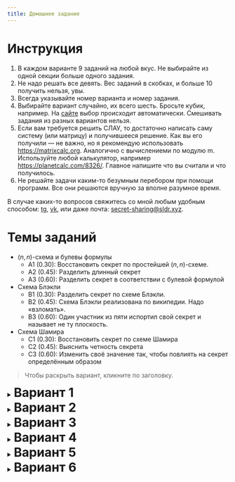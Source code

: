 ```yaml
---
title: Домашнее задание
---
```


<link rel="stylesheet" href="https://cdn.jsdelivr.net/npm/katex@0.15.1/dist/katex.min.css" integrity="sha384-R4558gYOUz8mP9YWpZJjofhk+zx0AS11p36HnD2ZKj/6JR5z27gSSULCNHIRReVs" crossorigin="anonymous">
<script defer src="https://cdn.jsdelivr.net/npm/katex@0.15.1/dist/katex.min.js" integrity="sha384-z1fJDqw8ZApjGO3/unPWUPsIymfsJmyrDVWC8Tv/a1HeOtGmkwNd/7xUS0Xcnvsx" crossorigin="anonymous"></script>
<script defer src="https://cdn.jsdelivr.net/npm/katex@0.15.1/dist/contrib/auto-render.min.js" integrity="sha384-+XBljXPPiv+OzfbB3cVmLHf4hdUFHlWNZN5spNQ7rmHTXpd7WvJum6fIACpNNfIR" crossorigin="anonymous"
    onload="renderMathInElement(document.body, {delimiters: [{left: '$$', right: '$$', display: true}, {left: '$', right: '$', display: false},{left: '\\[', right: '\\]', display: true}, {left: '\\(', right: '\\)', display: false}], macros: {'\\ZZ': '\\mathbb{Z}'}});"></script>
<style>
	details, hr { page-break-before: always; }
	summary > h1 { display: inline; }
	summary { display: list-item; }
	@media print {
		details:not([open]) { display: none; }
		header, footer { display: none; }
	}
</style>
<div class="divHeader"></div>

# Инструкция

1. В каждом варианте 9 заданий на любой вкус. Не выбирайте из одной секции больше одного задания.
2. Не надо решать все девять. Вес заданий в скобках, и больше 10 получить нельзя, увы.
3. Всегда указывайте номер варианта и номер задания.
4. Выбирайте вариант случайно, их всего шесть. Бросьте кубик, например.
   На [сайте](https://secret-sharing.sldr.xyz/Homework) выбор происходит автоматически.
   Смешивать задания из разных вариантов нельзя.
5. Если вам требуется решить СЛАУ, то достаточно написать саму систему (или матрицу) и получившееся решение. Как вы его получили — не важно, но я рекомендую использовать <https://matrixcalc.org>. Аналогично с вычислениеми по модулю m. Используйте любой калькулятор, например <https://planetcalc.com/8326/>. Главное напишите что вы считали и что получилось.
6. Не решайте задачи каким-то безумным перебором при помощи программ. Все они решаются вручную за вполне разумное время.

В случае каких-то вопросов свяжитесь со мной любым удобным способом: [tg](https://t.me/iliago), [vk](https://vk.com/sldrr), или даже почта: [secret-sharing@sldr.xyz](mailto:secret-sharing@sldr.xyz).

# Темы заданий

* $(n,n)$-схема и булевы формулы
    - A1 (0.30): Восстановить секрет по простейшей $(n,n)$-схеме.
    - A2 (0.45): Разделить длинный секрет
    - A3 (0.60): Разделить секрет в соответствии с булевой формулой
* Схема Блэкли
    - B1 (0.30): Разделить секрет по схеме Блэкли.
    - B2 (0.45): Схема Блэкли реализована по википедии. Надо «взломать».
    - B3 (0.60): Один участник из пяти испортил свой секрет и называет не ту плоскость.
* Схема Шамира
    - C1 (0.30): Восстановить секрет по схеме Шамира
    - C2 (0.45): Выяснить четность секрета
    - C3 (0.60): Изменить своё значение так, чтобы повлиять на секрет определённым образом

<!-- Для десяточки рекомендую брать A1 + B1 + C2 -->

> Чтобы раскрыть вариант, кликните по заголовку.

<details>
<summary><h1>Вариант 1</h1></summary>

## Задание A1¹ (0.3)
Секрет разделён при помощи простейшей $(n,n)$-схемы, $n = 4$. Необходимо восстановить недостающую информацию.
В качестве группы используется кольцо многочленов степени не выше $2$ над кольцом $\ZZ_{43}$

**Дано**:
1. $ s = 34 x^{2} + 19 x + 4 $
2. $ v_{1} = 37 x^{2} + 4 x + 39 $
3. $ v_{2} = 17 x^{2} + 35 x + 3 $
4. $ v_{4} = 28 x^{2} + 13 x + 29 $

**Найти**: $ v_{3} $

## Задание A2¹ (0.45)
Вам дана ASCII строка: `maths`.
Необходимо её при помощи простейшей $(n,n)$ схемы разделить между $n=4$ участниками.

**Использовать для вычислений модуль более $10000$ не допускается.**

Выпишите какой набор чисел получит каждый из участников.

## Задание A3¹ (0.6)
Есть четыре участника: $a, b, c, d$. Вам дана булева формула $(((d\vee a)\wedge b)\wedge ((c\vee b)\wedge d))\vee (b\vee c)$.
Ваша задача — разделить секрет $s = 14$ при помощи простейшей $(n, n)$-схемы над полем $\ZZ_{47}$
таким образом, чтобы его могли восстановить тогда и только тогда, когда эта функция,
будучи применена к присутствующим участникам, принимает значение истины.

Необходимо описать какие числа получит каждый из участников и описать как происходит восстановление секрета.
    
---

## Задание B1¹ (0.3)

1. Необходимо разделить секрет $s = 17, s \in \ZZ_{47}$ между $5$ участниками так, чтобы любые $3$ могли его восстановить. Выпишите, что каждый участник знает.
2. Затем выбрать любых $3$ участников и восстановить секрет обратно.

Нужно использовать схему Блэкли.


## Задание B2¹ (0.45)

Человек по неосторожности реализовал схему Блэкли, описанную на [криптовики](http://cryptowiki.net/index.php?title=%D0%A1%D1%85%D0%B5%D0%BC%D0%B0_%D0%91%D0%BB%D1%8D%D0%BA%D0%BB%D0%B8). От схемы из презентации она отличается тем, что секрет распределяется между всеми координатами секретной точки. Засчёт этого, говорится, схема идеальна.

Для вычислений использовалось поле $\ZZ_{7}$.

В схеме секрет разделяется так, что лишь трое могут его восстановить. Вам даны две плоскости:
* $ 6x_1 + 0x_2 + 4x_3 = 0 $
* $ 4x_1 + 6x_2 + 5x_3 = 3 $

Необходимо перечислить все 7 точек, в которых может находиться секрет.

## Задание B3¹ (0.6)
Секрет при помощи схемы Блэкли разделили между пятью участниками таким образом, что любые двое его могут восстановить.
Однако **ровно один** из участников испортил свою долю, причём неизвестно кто.
Необходимо восстановить секрет и определить участника с некорректной долей.

Участники назвали следующие гиперплоскости:
1. $30x_1 + 3x_2 = 33$
2. $38x_1 + 16x_2 = 8$
3. $33x_1 + 41x_2 = 31$
4. $38x_1 + 25x_2 = 23$
5. $22x_1 + 5x_2 = 36$
    
---

## Задание C1¹ (0.3)
Секрет разделили при помощи схемы Шамира над полем $\ZZ_{13}$. Нужно его восстановить.

Даны следующие точки: $ \left(1, 6\right), \left(2, 2\right), \left(3, 0\right) $
    
## Задание C2¹ (0.45)
Для реализации схемы Шамира в качестве поля взяли $\ZZ_{128}$.
Восстановить секрет могут $3$ участников, но вам известны лишь $3 - 1$ точка: $\left(1, 23\right), \left(2, 91\right), \left(3, 123\right)$

Необходимо выяснить чётность секрета.
    
## Задание C3¹ (0.6)
При помощи схемы Шамира был разделён секрет. Вам, как участнику схемы, досталась точка $\left(1, 20\right)$.
Точки других участников вы точно не знаете, но уверены, что они имеют $x\in\\{ 2, 3, 4 \\}$.
    
Необходимо, чтобы в результате восстановления значение секрета изменилось на $11$.
Какую точку вы должны назвать?

</details>
<details>
<summary><h1>Вариант 2</h1></summary>

## Задание A1² (0.3)

Секрет разделён при помощи простейшей $(n,n)$-схемы, $n = 4$. Необходимо восстановить недостающую информацию.
В качестве группы используется кольцо многочленов степени не выше $4$ над кольцом $\ZZ_{37}$

**Дано**:
1. $ v_{1} = 11 x^{4} + 26 x^{3} + x^{2} + 4 x + 26 $
2. $ v_{2} = 8 x^{4} + 35 x^{3} + 15 x^{2} + 30 x + 7 $
3. $ v_{3} = 2 x^{4} + 20 x^{3} + 22 x^{2} + 26 x + 36 $
4. $ v_{4} = 5 x^{3} + 23 x^{2} + 17 x + 28 $

**Найти**: $ s $

## Задание A2² (0.45)
Вам дана ASCII строка: `ba/cs`.
Необходимо её при помощи простейшей $(n,n)$ схемы разделить между $n=5$ участниками.

**Использовать для вычислений модуль более $10000$ не допускается.**

Выпишите какой набор чисел получит каждый из участников.

## Задание A3² (0.6)
Есть четыре участника: $a, b, c, d$. Вам дана булева формула $((d\vee a)\vee (b\wedge d))\wedge ((c\vee b)\wedge d)$.
Ваша задача — разделить секрет $s = 31$ при помощи простейшей $(n, n)$-схемы над полем $\ZZ_{47}$
таким образом, чтобы его могли восстановить тогда и только тогда, когда эта функция,
будучи применена к присутствующим участникам, принимает значение истины.

Необходимо описать какие числа получит каждый из участников и описать как происходит восстановление секрета.
    
---

## Задание B1² (0.3)

1. Необходимо разделить секрет $s = 14, s \in \ZZ_{29}$ между $5$ участниками так, чтобы любые $4$ могли его восстановить. Выпишите, что каждый участник знает.
2. Затем выбрать любых $4$ участников и восстановить секрет обратно.

Нужно использовать схему Блэкли.

## Задание B2² (0.45)

Человек по неосторожности реализовал схему Блэкли, описанную на [криптовики](http://cryptowiki.net/index.php?title=%D0%A1%D1%85%D0%B5%D0%BC%D0%B0_%D0%91%D0%BB%D1%8D%D0%BA%D0%BB%D0%B8). От схемы из презентации она отличается тем, что секрет распределяется между всеми координатами секретной точки. Засчёт этого, говорится, схема идеальна.

Для вычислений использовалось поле $\ZZ_{7}$.

В схеме секрет разделяется так, что лишь трое могут его восстановить. Вам даны две плоскости:
* $ 3x_1 + 4x_2 + 4x_3 = 6 $
* $ 3x_1 + 4x_2 + 5x_3 = 2 $

Необходимо перечислить все 7 точек, в которых может находиться секрет.

## Задание B3² (0.6)
Секрет при помощи схемы Блэкли разделили между пятью участниками таким образом, что любые двое его могут восстановить.
Однако **ровно один** из участников испортил свою долю, причём неизвестно кто.
Необходимо восстановить секрет и определить участника с некорректной долей.

Участники назвали следующие гиперплоскости:
1. $3x_1 + 17x_2 = 21$
2. $8x_1 + 19x_2 = 0$
3. $18x_1 + 13x_2 = 20$
4. $16x_1 + 23x_2 = 8$
5. $8x_1 + 7x_2 = 25$
    
---

## Задание C1² (0.3)
Секрет разделили при помощи схемы Шамира над полем $\ZZ_{13}$. Нужно его восстановить.

Даны следующие точки: $ \left(1, 10\right), \left(2, 4\right), \left(3, 3\right) $
    
## Задание C2² (0.45)
Для реализации схемы Шамира в качестве поля взяли $\ZZ_{256}$.
Восстановить секрет могут $4$ участников, но вам известны лишь $4 - 1$ точка: $\left(1, 28\right), \left(2, 182\right), \left(3, 138\right), \left(4, 246\right)$

Необходимо выяснить чётность секрета.
    
## Задание C3² (0.6)
При помощи схемы Шамира был разделён секрет. Вам, как участнику схемы, досталась точка $\left(3, 40\right)$.
Точки других участников вы точно не знаете, но уверены, что они имеют $x\in\\{ 1, 2, 4 \\}$.
    
Необходимо, чтобы в результате восстановления значение секрета изменилось на $34$.
Какую точку вы должны назвать?

</details>
<details>
<summary><h1>Вариант 3</h1></summary>

## Задание A1³ (0.3)

Секрет разделён при помощи простейшей $(n,n)$-схемы, $n = 4$. Необходимо восстановить недостающую информацию.
В качестве группы используется кольцо многочленов степени не выше $2$ над кольцом $\ZZ_{37}$

**Дано**:
1. $ s = 6 x^{2} + 10 x + 20 $
2. $ v_{1} = 14 x^{2} + 32 x + 6 $
3. $ v_{2} = 27 x^{2} + 22 x + 34 $
4. $ v_{4} = 10 x^{2} + 5 x + 6 $

**Найти**: $ v_{3} $

## Задание A2³ (0.45)
Вам дана ASCII строка: `C#>Java`.
Необходимо её при помощи простейшей $(n,n)$ схемы разделить между $n=3$ участниками.

**Использовать для вычислений модуль более $10000$ не допускается.**

Выпишите какой набор чисел получит каждый из участников.

## Задание A3³ (0.6)
Есть четыре участника: $a, b, c, d$. Вам дана булева формула $((a\vee c)\vee ((b\wedge d)\vee c))\wedge (b\wedge a)$.
Ваша задача — разделить секрет $s = 12$ при помощи простейшей $(n, n)$-схемы над полем $\ZZ_{47}$
таким образом, чтобы его могли восстановить тогда и только тогда, когда эта функция,
будучи применена к присутствующим участникам, принимает значение истины.

Необходимо описать какие числа получит каждый из участников и описать как происходит восстановление секрета.
    
---

## Задание B1³ (0.3)

1. Необходимо разделить секрет $s = 11, s \in \ZZ_{13}$ между $5$ участниками так, чтобы любые $4$ могли его восстановить. Выпишите, что каждый участник знает.
2. Затем выбрать любых $4$ участников и восстановить секрет обратно.

Нужно использовать схему Блэкли.

## Задание B2³ (0.45)

Человек по неосторожности реализовал схему Блэкли, описанную на [криптовики](http://cryptowiki.net/index.php?title=%D0%A1%D1%85%D0%B5%D0%BC%D0%B0_%D0%91%D0%BB%D1%8D%D0%BA%D0%BB%D0%B8). От схемы из презентации она отличается тем, что секрет распределяется между всеми координатами секретной точки. Засчёт этого, говорится, схема идеальна.

Для вычислений использовалось поле $\ZZ_{7}$.

В схеме секрет разделяется так, что лишь трое могут его восстановить. Вам даны две плоскости:
* $ 0x_1 + 3x_2 + 3x_3 = 5 $
* $ 3x_1 + 6x_2 + 2x_3 = 4 $

Необходимо перечислить все 7 точек, в которых может находиться секрет.

## Задание B3³ (0.6)
Секрет при помощи схемы Блэкли разделили между пятью участниками таким образом, что любые двое его могут восстановить.
Однако **ровно один** из участников испортил свою долю, причём неизвестно кто.
Необходимо восстановить секрет и определить участника с некорректной долей.

Участники назвали следующие гиперплоскости:
1. $6x_1 + 19x_2 = 25$
2. $26x_1 + 20x_2 = 10$
3. $6x_1 + 11x_2 = 21$
4. $6x_1 + 1x_2 = 16$
5. $9x_1 + 9x_2 = 19$
    
---

## Задание C1³ (0.3)
Секрет разделили при помощи схемы Шамира над полем $\ZZ_{13}$. Нужно его восстановить.

Даны следующие точки: $ \left(1, 12\right), \left(2, 7\right), \left(3, 12\right) $
    
## Задание C2³ (0.45)
Для реализации схемы Шамира в качестве поля взяли $\ZZ_{64}$.
Восстановить секрет могут $4$ участников, но вам известны лишь $4 - 1$ точка: $\left(1, 55\right), \left(2, 13\right), \left(3, 19\right), \left(4, 51\right)$

Необходимо выяснить чётность секрета.
    
## Задание C3³ (0.6)
При помощи схемы Шамира был разделён секрет. Вам, как участнику схемы, досталась точка $\left(1, 10\right)$.
Точки других участников вы точно не знаете, но уверены, что они имеют $x\in\\{ 2, 3, 4 \\}$.
    
Необходимо, чтобы в результате восстановления значение секрета изменилось на $2$.
Какую точку вы должны назвать?

</details>
<details>
<summary><h1>Вариант 4</h1></summary>

## Задание A1⁴ (0.3)

Секрет разделён при помощи простейшей $(n,n)$-схемы, $n = 3$. Необходимо восстановить недостающую информацию.
В качестве группы используется кольцо многочленов степени не выше $2$ над кольцом $\ZZ_{19}$

**Дано**:
1. $ s = 3 x^{2} + 18 x + 15 $
2. $ v_{2} = 16 x^{2} + 5 x $
3. $ v_{3} = 9 x^{2} + 12 x + 11 $

**Найти**: $ v_{1} $

## Задание A2⁴ (0.45)
Вам дана ASCII строка: `CS HSE`.
Необходимо её при помощи простейшей $(n,n)$ схемы разделить между $n=4$ участниками.

**Использовать для вычислений модуль более $10000$ не допускается.**

Выпишите какой набор чисел получит каждый из участников.

## Задание A3⁴ (0.6)
Есть четыре участника: $a, b, c, d$. Вам дана булева формула $((c\vee a)\vee (b\wedge d))\wedge ((a\vee d)\wedge b)$.
Ваша задача — разделить секрет $s = 4$ при помощи простейшей $(n, n)$-схемы над полем $\ZZ_{47}$
таким образом, чтобы его могли восстановить тогда и только тогда, когда эта функция,
будучи применена к присутствующим участникам, принимает значение истины.

Необходимо описать какие числа получит каждый из участников и описать как происходит восстановление секрета.
    
---

## Задание B1⁴ (0.3)

1. Необходимо разделить секрет $s = 24, s \in \ZZ_{47}$ между $4$ участниками так, чтобы любые $4$ могли его восстановить. Выпишите, что каждый участник знает.
2. Затем выбрать любых $4$ участников и восстановить секрет обратно.

Нужно использовать схему Блэкли.

## Задание B2⁴ (0.45)

Человек по неосторожности реализовал схему Блэкли, описанную на [криптовики](http://cryptowiki.net/index.php?title=%D0%A1%D1%85%D0%B5%D0%BC%D0%B0_%D0%91%D0%BB%D1%8D%D0%BA%D0%BB%D0%B8). От схемы из презентации она отличается тем, что секрет распределяется между всеми координатами секретной точки. Засчёт этого, говорится, схема идеальна.

Для вычислений использовалось поле $\ZZ_{7}$.

В схеме секрет разделяется так, что лишь трое могут его восстановить. Вам даны две плоскости:
* $ 0x_1 + 0x_2 + 4x_3 = 5 $
* $ 5x_1 + 3x_2 + 0x_3 = 2 $

Необходимо перечислить все 7 точек, в которых может находиться секрет.

## Задание B3⁴ (0.6)
Секрет при помощи схемы Блэкли разделили между пятью участниками таким образом, что любые двое его могут восстановить.
Однако **ровно один** из участников испортил свою долю, причём неизвестно кто.
Необходимо восстановить секрет и определить участника с некорректной долей.

Участники назвали следующие гиперплоскости:
1. $8x_1 + 19x_2 = 10$
2. $31x_1 + 22x_2 = 17$
3. $11x_1 + 15x_2 = 16$
4. $22x_1 + 8x_2 = 14$
5. $4x_1 + 6x_2 = 24$
    
---

## Задание C1⁴ (0.3)
Секрет разделили при помощи схемы Шамира над полем $\ZZ_{13}$. Нужно его восстановить.

Даны следующие точки: $ \left(1, 11\right), \left(2, 5\right), \left(3, 7\right) $
    
## Задание C2⁴ (0.45)
Для реализации схемы Шамира в качестве поля взяли $\ZZ_{16}$.
Восстановить секрет могут $3$ участников, но вам известны лишь $3 - 1$ точка: $\left(1, 7\right), \left(2, 4\right), \left(3, 15\right)$

Необходимо выяснить чётность секрета.
    
## Задание C3⁴ (0.6)
При помощи схемы Шамира был разделён секрет. Вам, как участнику схемы, досталась точка $\left(4, 6\right)$.
Точки других участников вы точно не знаете, но уверены, что они имеют $x\in\\{ 1, 2, 3 \\}$.
    
Необходимо, чтобы в результате восстановления значение секрета изменилось на $40$.
Какую точку вы должны назвать?

</details>
<details>
<summary><h1>Вариант 5</h1></summary>

## Задание A1⁵ (0.3)

Секрет разделён при помощи простейшей $(n,n)$-схемы, $n = 3$. Необходимо восстановить недостающую информацию.
В качестве группы используется кольцо многочленов степени не выше $3$ над кольцом $\ZZ_{11}$

**Дано**:
1. $ s = 9 x^{3} + 3 x^{2} + 6 x + 9 $
2. $ v_{2} = 9 x^{3} + x^{2} + 5 x + 7 $
3. $ v_{3} = 5 x^{3} + 2 x^{2} + 4 x + 8 $

**Найти**: $ v_{1} $

## Задание A2⁵ (0.45)
Вам дана ASCII строка: `crypto`.
Необходимо её при помощи простейшей $(n,n)$ схемы разделить между $n=4$ участниками.

**Использовать для вычислений модуль более $10000$ не допускается.**

Выпишите какой набор чисел получит каждый из участников.

## Задание A3⁵ (0.6)
Есть четыре участника: $a, b, c, d$. Вам дана булева формула $((d\vee c)\vee ((d\wedge a)\vee b))\wedge (d\wedge c)$.
Ваша задача — разделить секрет $s = 29$ при помощи простейшей $(n, n)$-схемы над полем $\ZZ_{47}$
таким образом, чтобы его могли восстановить тогда и только тогда, когда эта функция,
будучи применена к присутствующим участникам, принимает значение истины.

Необходимо описать какие числа получит каждый из участников и описать как происходит восстановление секрета.
    
---

## Задание B1⁵ (0.3)

1. Необходимо разделить секрет $s = 10, s \in \ZZ_{11}$ между $5$ участниками так, чтобы любые $4$ могли его восстановить. Выпишите, что каждый участник знает.
2. Затем выбрать любых $4$ участников и восстановить секрет обратно.

Нужно использовать схему Блэкли.

## Задание B2⁵ (0.45)

Человек по неосторожности реализовал схему Блэкли, описанную на [криптовики](http://cryptowiki.net/index.php?title=%D0%A1%D1%85%D0%B5%D0%BC%D0%B0_%D0%91%D0%BB%D1%8D%D0%BA%D0%BB%D0%B8). От схемы из презентации она отличается тем, что секрет распределяется между всеми координатами секретной точки. Засчёт этого, говорится, схема идеальна.

Для вычислений использовалось поле $\ZZ_{7}$.

В схеме секрет разделяется так, что лишь трое могут его восстановить. Вам даны две плоскости:
* $ 3x_1 + 6x_2 + 2x_3 = 0 $
* $ 1x_1 + 0x_2 + 6x_3 = 1 $

Необходимо перечислить все 7 точек, в которых может находиться секрет.

## Задание B3⁵ (0.6)
Секрет при помощи схемы Блэкли разделили между пятью участниками таким образом, что любые двое его могут восстановить.
Однако **ровно один** из участников испортил свою долю, причём неизвестно кто.
Необходимо восстановить секрет и определить участника с некорректной долей.

Участники назвали следующие гиперплоскости:
1. $36x_1 + 2x_2 = 26$
2. $20x_1 + 34x_2 = 35$
3. $24x_1 + 1x_2 = 0$
4. $8x_1 + 28x_2 = 8$
5. $18x_1 + 11x_2 = 6$
    
---

## Задание C1⁵ (0.3)
Секрет разделили при помощи схемы Шамира над полем $\ZZ_{13}$. Нужно его восстановить.

Даны следующие точки: $ \left(1, 12\right), \left(2, 0\right), \left(3, 8\right) $
    
## Задание C2⁵ (0.45)
Для реализации схемы Шамира в качестве поля взяли $\ZZ_{16}$.
Восстановить секрет могут $4$ участников, но вам известны лишь $4 - 1$ точка: $\left(1, 7\right), \left(2, 5\right), \left(3, 11\right), \left(4, 15\right)$

Необходимо выяснить чётность секрета.
    
## Задание C3⁵ (0.6)
При помощи схемы Шамира был разделён секрет. Вам, как участнику схемы, досталась точка $\left(4, 21\right)$.
Точки других участников вы точно не знаете, но уверены, что они имеют $x\in\\{ 1, 2, 3 \\}$.
    
Необходимо, чтобы в результате восстановления значение секрета изменилось на $10$.
Какую точку вы должны назвать?

</details>
<details>
<summary><h1>Вариант 6</h1></summary>

## Задание A1⁶ (0.3)

Секрет разделён при помощи простейшей $(n,n)$-схемы, $n = 3$. Необходимо восстановить недостающую информацию.
В качестве группы используется кольцо многочленов степени не выше $2$ над кольцом $\ZZ_{29}$

**Дано**:
1. $ v_{1} = 3 x^{2} + 6 x + 10 $
2. $ v_{2} = 3 x^{2} + 20 x + 1 $
3. $ v_{3} = 4 x^{2} + 25 x + 27 $

**Найти**: $ s $

## Задание A2⁶ (0.45)
Вам дана ASCII строка: `Botay`.
Необходимо её при помощи простейшей $(n,n)$ схемы разделить между $n=5$ участниками.

**Использовать для вычислений модуль более $10000$ не допускается.**

Выпишите какой набор чисел получит каждый из участников.

## Задание A3⁶ (0.6)
Есть четыре участника: $a, b, c, d$. Вам дана булева формула $((d\vee c)\wedge (a\wedge c))\vee (a\vee b)$.
Ваша задача — разделить секрет $s = 31$ при помощи простейшей $(n, n)$-схемы над полем $\ZZ_{47}$
таким образом, чтобы его могли восстановить тогда и только тогда, когда эта функция,
будучи применена к присутствующим участникам, принимает значение истины.

Необходимо описать какие числа получит каждый из участников и описать как происходит восстановление секрета.
    
---

## Задание B1⁶ (0.3)

1. Необходимо разделить секрет $s = 12, s \in \ZZ_{13}$ между $5$ участниками так, чтобы любые $3$ могли его восстановить. Выпишите, что каждый участник знает.
2. Затем выбрать любых $3$ участников и восстановить секрет обратно.

Нужно использовать схему Блэкли.

## Задание B2⁶ (0.45)

Человек по неосторожности реализовал схему Блэкли, описанную на [криптовики](http://cryptowiki.net/index.php?title=%D0%A1%D1%85%D0%B5%D0%BC%D0%B0_%D0%91%D0%BB%D1%8D%D0%BA%D0%BB%D0%B8). От схемы из презентации она отличается тем, что секрет распределяется между всеми координатами секретной точки. Засчёт этого, говорится, схема идеальна.

Для вычислений использовалось поле $\ZZ_{7}$.

В схеме секрет разделяется так, что лишь трое могут его восстановить. Вам даны две плоскости:
* $ 5x_1 + 6x_2 + 2x_3 = 4 $
* $ 2x_1 + 4x_2 + 2x_3 = 6 $

Необходимо перечислить все 7 точек, в которых может находиться секрет.

## Задание B3⁶ (0.6)
Секрет при помощи схемы Блэкли разделили между пятью участниками таким образом, что любые двое его могут восстановить.
Однако **ровно один** из участников испортил свою долю, причём неизвестно кто.
Необходимо восстановить секрет и определить участника с некорректной долей.

Участники назвали следующие гиперплоскости:
1. $13x_1 + 17x_2 = 3$
2. $5x_1 + 13x_2 = 1$
3. $26x_1 + 12x_2 = 17$
4. $13x_1 + 20x_2 = 16$
5. $23x_1 + 8x_2 = 13$
    
---

## Задание C1⁶ (0.3)
Секрет разделили при помощи схемы Шамира над полем $\ZZ_{13}$. Нужно его восстановить.

Даны следующие точки: $ \left(1, 7\right), \left(2, 8\right), \left(3, 3\right) $
    
## Задание C2⁶ (0.45)
Для реализации схемы Шамира в качестве поля взяли $\ZZ_{32}$.
Восстановить секрет могут $3$ участников, но вам известны лишь $3 - 1$ точка: $\left(1, 13\right), \left(2, 2\right), \left(3, 23\right)$

Необходимо выяснить чётность секрета.
    
## Задание C3⁶ (0.6)
При помощи схемы Шамира был разделён секрет. Вам, как участнику схемы, досталась точка $\left(1, 16\right)$.
Точки других участников вы точно не знаете, но уверены, что они имеют $x\in\\{ 2, 3, 4 \\}$.
    
Необходимо, чтобы в результате восстановления значение секрета изменилось на $30$.
Какую точку вы должны назвать?

</details>

<script>
    const variants = document.getElementsByTagName("details");

    let index = parseInt(localStorage.getItem('variant'));
    if (!Number.isInteger(index) || index < 0 || index >= variants.length) {
        index = Math.floor(Math.random() * variants.length);
    }
    const chosen = variants[index];
    chosen.setAttribute("open", true);
    localStorage.setItem('variant', index);
</script>
